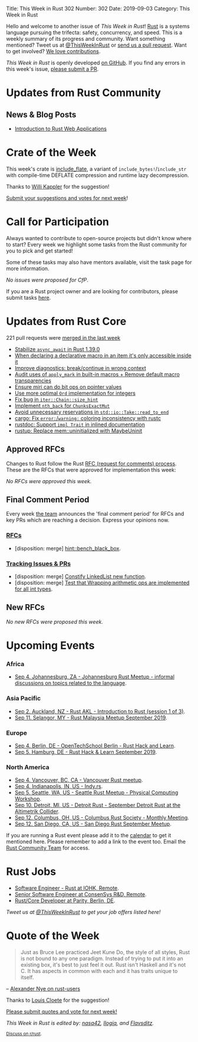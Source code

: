 Title: This Week in Rust 302
Number: 302
Date: 2019-09-03
Category: This Week in Rust

Hello and welcome to another issue of *This Week in Rust*!
[Rust](http://rust-lang.org) is a systems language pursuing the trifecta: safety, concurrency, and speed.
This is a weekly summary of its progress and community.
Want something mentioned? Tweet us at [@ThisWeekInRust](https://twitter.com/ThisWeekInRust) or [send us a pull request](https://github.com/cmr/this-week-in-rust).
Want to get involved? [We love contributions](https://github.com/rust-lang/rust/blob/master/CONTRIBUTING.md).

*This Week in Rust* is openly developed [on GitHub](https://github.com/cmr/this-week-in-rust).
If you find any errors in this week's issue, [please submit a PR](https://github.com/cmr/this-week-in-rust/pulls).

# Updates from Rust Community

## News & Blog Posts

* [Introduction to Rust Web Applications](https://erwabook.com/intro/)

# Crate of the Week

This week's crate is [include_flate](https://crates.io/crates/include_flate), a variant of `include_bytes!`/`include_str` with compile-time DEFLATE compression and runtime lazy decompression.

Thanks to [Willi Kappler](https://users.rust-lang.org/t/crate-of-the-week/2704/606) for the suggestion!

[Submit your suggestions and votes for next week][submit_crate]!

[submit_crate]: https://users.rust-lang.org/t/crate-of-the-week/2704

# Call for Participation

Always wanted to contribute to open-source projects but didn't know where to start?
Every week we highlight some tasks from the Rust community for you to pick and get started!

Some of these tasks may also have mentors available, visit the task page for more information.

*No issues were proposed for CfP*.

If you are a Rust project owner and are looking for contributors, please submit tasks [here][guidelines].

[guidelines]: https://users.rust-lang.org/t/twir-call-for-participation/4821

# Updates from Rust Core

221 pull requests were [merged in the last week][merged]

[merged]: https://github.com/search?q=is%3Apr+org%3Arust-lang+is%3Amerged+merged%3A2019-08-19..2019-08-26

* [Stabilize `async_await` in Rust 1.39.0](https://github.com/rust-lang/rust/pull/63209)
* [When declaring a declarative macro in an item it's only accessible inside it](https://github.com/rust-lang/rust/pull/63624)
* [Improve diagnostics: break/continue in wrong context](https://github.com/rust-lang/rust/pull/63780)
* [Audit uses of `apply_mark` in built-in macros + Remove default macro transparencies](https://github.com/rust-lang/rust/pull/63823)
* [Ensure miri can do bit ops on pointer values](https://github.com/rust-lang/rust/pull/63839)
* [Use more optimal `Ord` implementation for integers](https://github.com/rust-lang/rust/pull/63767)
* [Fix bug in `iter::Chain::size_hint`](https://github.com/rust-lang/rust/pull/63691)
* [Implement `nth_back` for `ChunksExactMut`](https://github.com/rust-lang/rust/pull/63265)
* [Avoid unnecessary reservations in `std::io::Take::read_to_end`](https://github.com/rust-lang/rust/pull/63216)
* [cargo: Fix `error:`/`warning:` coloring inconsistency with rustc](https://github.com/rust-lang/cargo/pull/7294)
* [rustdoc: Support `impl Trait` in inlined documentation](https://github.com/rust-lang/rust/pull/61613)
* [rustup: Replace mem::uninitialized with MaybeUninit](https://github.com/rust-lang/rustup.rs/pull/1963)

## Approved RFCs

Changes to Rust follow the Rust [RFC (request for comments)
process](https://github.com/rust-lang/rfcs#rust-rfcs). These
are the RFCs that were approved for implementation this week:

*No RFCs were approved this week.*

## Final Comment Period

Every week [the team](https://www.rust-lang.org/team.html) announces the
'final comment period' for RFCs and key PRs which are reaching a
decision. Express your opinions now.

### [RFCs](https://github.com/rust-lang/rfcs/labels/final-comment-period)

* [disposition: merge] [hint::bench_black_box](https://github.com/rust-lang/rfcs/pull/2360).

### [Tracking Issues & PRs](https://github.com/rust-lang/rust/labels/final-comment-period)

* [disposition: merge] [Constify LinkedList new function](https://github.com/rust-lang/rust/pull/63684).
* [disposition: merge] [Test that Wrapping arithmetic ops are implemented for all int types](https://github.com/rust-lang/rust/pull/63692).

## New RFCs

*No new RFCs were proposed this week.*

# Upcoming Events

### Africa

* [Sep  4. Johannesburg, ZA - Johannesburg Rust Meetup - informal discussions on topics related to the language](https://www.meetup.com/Johannesburg-Rust-Meetup/events/dgqmbryzmbgb/).

### Asia Pacific

* [Sep  2. Auckland, NZ - Rust AKL - Introduction to Rust (session 1 of 3)](https://www.meetup.com/rust-akl/events/259481026/).
* [Sep 11. Selangor, MY - Rust Malaysia Meetup September 2019](https://docs.google.com/forms/d/e/1FAIpQLScsqK0kH3o6ti12AEc9Fn4To-W0rXo9Q-frLmZ3JZUWc8yjjw/viewform).

### Europe

* [Sep  4. Berlin, DE - OpenTechSchool Berlin - Rust Hack and Learn](https://www.meetup.com/opentechschool-berlin/events/nxdpgryzmbgb/).
* [Sep  5. Hamburg, DE - Rust Hack & Learn September 2019](https://www.meetup.com/Rust-Meetup-Hamburg/events/264102479/).

### North America

* [Sep  4. Vancouver, BC, CA - Vancouver Rust meetup](https://www.meetup.com/Vancouver-Rust/events/rwcpfryzmbgb/).
* [Sep  4. Indianapolis, IN, US - Indy.rs](https://www.meetup.com/indyrs/events/mffbtpyzmbgb/).
* [Sep  5. Seattle, WA, US - Seattle Rust Meetup - Physical Computing Workshop](https://www.meetup.com/Seattle-Rust-Meetup/events/264245990/).
* [Sep 10. Detroit, MI, US - Detroit Rust - September Detroit Rust at the Altimetrik Collider](https://www.meetup.com/detroitrust/events/264251923/).
* [Sep 12. Columbus, OH, US - Columbus Rust Society - Monthly Meeting](https://www.meetup.com/columbus-rs/events/dpkhgryzmbqb/).
* [Sep 12. San Diego, CA, US - San Diego Rust September Meetup](https://www.meetup.com/San-Diego-Rust/events/264062555/).

If you are running a Rust event please add it to the [calendar] to get
it mentioned here. Please remember to add a link to the event too.
Email the [Rust Community Team][community] for access.

[calendar]: https://www.google.com/calendar/embed?src=apd9vmbc22egenmtu5l6c5jbfc%40group.calendar.google.com
[community]: mailto:community-team@rust-lang.org

# Rust Jobs

* [Software Engineer - Rust at IOHK, Remote](https://iohk.recruiterbox.com/jobs/fk03udp/).
* [Senior Software Engineer at ConsenSys R&D, Remote](https://consensys.net/open-roles/1792013/).
* [Rust/Core Developer at Parity, Berlin, DE](https://www.parity.io/jobs/#berlin-rust-core-developer).

*Tweet us at [@ThisWeekInRust](https://twitter.com/ThisWeekInRust) to get your job offers listed here!*

# Quote of the Week

> Just as Bruce Lee practiced Jeet Kune Do, the style of all styles, Rust is not bound to any one paradigm. Instead of trying to put it into an existing box, it's best to just feel it out. Rust isn't Haskell and it's not C. It has aspects in common with each and it has traits unique to itself.

– [Alexander Nye on rust-users](https://users.rust-lang.org/t/idiomatic-rust-favors-functional-or-imperative-style/31720/2)

Thanks to [Louis Cloete](https://users.rust-lang.org/t/twir-quote-of-the-week/328/685) for the suggestion!

[Please submit quotes and vote for next week!](https://users.rust-lang.org/t/twir-quote-of-the-week/328)

*This Week in Rust is edited by: [nasa42](https://github.com/nasa42), [llogiq](https://github.com/llogiq), and [Flavsditz](https://github.com/Flavsditz).*

<small>[Discuss on r/rust]().</small>
